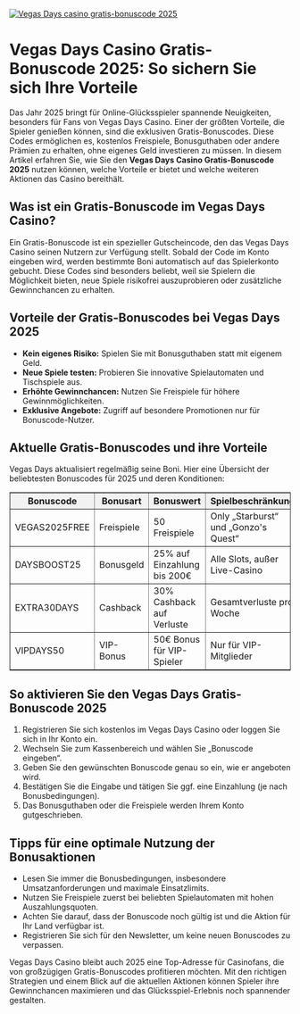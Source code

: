 [![Vegas Days casino gratis-bonuscode 2025](https://123-caf.pages.dev/gitsignup.png)](https://vrmoo.ru/Bt82HjjY)

<h1>Vegas Days Casino Gratis-Bonuscode 2025: So sichern Sie sich Ihre Vorteile</h1>  <p>Das Jahr 2025 bringt für Online-Glücksspieler spannende Neuigkeiten, besonders für Fans von Vegas Days Casino. Einer der größten Vorteile, die Spieler genießen können, sind die exklusiven Gratis-Bonuscodes. Diese Codes ermöglichen es, kostenlos Freispiele, Bonusguthaben oder andere Prämien zu erhalten, ohne eigenes Geld investieren zu müssen. In diesem Artikel erfahren Sie, wie Sie den <strong>Vegas Days Casino Gratis-Bonuscode 2025</strong> nutzen können, welche Vorteile er bietet und welche weiteren Aktionen das Casino bereithält.</p>  <h2>Was ist ein Gratis-Bonuscode im Vegas Days Casino?</h2> <p>Ein Gratis-Bonuscode ist ein spezieller Gutscheincode, den das Vegas Days Casino seinen Nutzern zur Verfügung stellt. Sobald der Code im Konto eingeben wird, werden bestimmte Boni automatisch auf das Spielerkonto gebucht. Diese Codes sind besonders beliebt, weil sie Spielern die Möglichkeit bieten, neue Spiele risikofrei auszuprobieren oder zusätzliche Gewinnchancen zu erhalten.</p>  <h2>Vorteile der Gratis-Bonuscodes bei Vegas Days 2025</h2> <ul>   <li><strong>Kein eigenes Risiko:</strong> Spielen Sie mit Bonusguthaben statt mit eigenem Geld.</li>   <li><strong>Neue Spiele testen:</strong> Probieren Sie innovative Spielautomaten und Tischspiele aus.</li>   <li><strong>Erhöhte Gewinnchancen:</strong> Nutzen Sie Freispiele für höhere Gewinnmöglichkeiten.</li>   <li><strong>Exklusive Angebote:</strong> Zugriff auf besondere Promotionen nur für Bonuscode-Nutzer.</li> </ul>  <h2>Aktuelle Gratis-Bonuscodes und ihre Vorteile</h2> <p>Vegas Days aktualisiert regelmäßig seine Boni. Hier eine Übersicht der beliebtesten Bonuscodes für 2025 und deren Konditionen:</p>  <table border="1" cellpadding="8" cellspacing="0" style="border-collapse: collapse; width: 100%;">   <thead>     <tr style="background-color: #f2f2f2;">       <th>Bonuscode</th>       <th>Bonusart</th>       <th>Bonuswert</th>       <th>Spielbeschränkung</th>       <th>Gültigkeit</th>     </tr>   </thead>   <tbody>     <tr>       <td>VEGAS2025FREE</td>       <td>Freispiele</td>       <td>50 Freispiele</td>       <td>Only „Starburst“ und „Gonzo's Quest“</td>       <td>31.12.2025</td>     </tr>     <tr>       <td>DAYSBOOST25</td>       <td>Bonusgeld</td>       <td>25% auf Einzahlung bis 200€</td>       <td>Alle Slots, außer Live-Casino</td>       <td>30.06.2025</td>     </tr>     <tr>       <td>EXTRA30DAYS</td>       <td>Cashback</td>       <td>30% Cashback auf Verluste</td>       <td>Gesamtverluste pro Woche</td>       <td>Kontinuierlich 2025</td>     </tr>     <tr>       <td>VIPDAYS50</td>       <td>VIP-Bonus</td>       <td>50€ Bonus für VIP-Spieler</td>       <td>Nur für VIP-Mitglieder</td>       <td>Erweiterte Laufzeit 2025</td>     </tr>   </tbody> </table>  <h2>So aktivieren Sie den Vegas Days Gratis-Bonuscode 2025</h2> <ol>   <li>Registrieren Sie sich kostenlos im Vegas Days Casino oder loggen Sie sich in Ihr Konto ein.</li>   <li>Wechseln Sie zum Kassenbereich und wählen Sie „Bonuscode eingeben“.</li>   <li>Geben Sie den gewünschten Bonuscode genau so ein, wie er angeboten wird.</li>   <li>Bestätigen Sie die Eingabe und tätigen Sie ggf. eine Einzahlung (je nach Bonusbedingungen).</li>   <li>Das Bonusguthaben oder die Freispiele werden Ihrem Konto gutgeschrieben.</li> </ol>  <h2>Tipps für eine optimale Nutzung der Bonusaktionen</h2> <ul>   <li>Lesen Sie immer die Bonusbedingungen, insbesondere Umsatzanforderungen und maximale Einsatzlimits.</li>   <li>Nutzen Sie Freispiele zuerst bei beliebten Spielautomaten mit hohen Auszahlungsquoten.</li>   <li>Achten Sie darauf, dass der Bonuscode noch gültig ist und die Aktion für Ihr Land verfügbar ist.</li>   <li>Registrieren Sie sich für den Newsletter, um keine neuen Bonuscodes zu verpassen.</li> </ul>  <p>Vegas Days Casino bleibt auch 2025 eine Top-Adresse für Casinofans, die von großzügigen Gratis-Bonuscodes profitieren möchten. Mit den richtigen Strategien und einem Blick auf die aktuellen Aktionen können Spieler ihre Gewinnchancen maximieren und das Glücksspiel-Erlebnis noch spannender gestalten.</p>